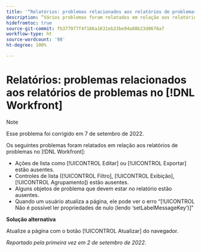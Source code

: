 ```yaml
---
title: '“Relatórios: problemas relacionados aos relatórios de problemas no Workfront”'
description: “Vários problemas foram relatados em relação aos relatórios de problemas no [!DNL Workfront].”
hidefromtoc: true
source-git-commit: fb377977f4f166a1631eb33be94a88b23d8676a7
workflow-type: ht
source-wordcount: '98'
ht-degree: 100%

---
```



# Relatórios: problemas relacionados aos relatórios de problemas no [!DNL Workfront]

>[!NOTE]
>
>Esse problema foi corrigido em 7 de setembro de 2022.

Os seguintes problemas foram relatados em relação aos relatórios de problemas no [!DNL Workfront]:

* Ações de lista como [!UICONTROL Editar] ou [!UICONTROL Exportar] estão ausentes.
* Controles de lista ([!UICONTROL Filtro], [!UICONTROL Exibição], [!UICONTROL Agrupamento]) estão ausentes.
* Alguns objetos de problema que devem estar no relatório estão ausentes.
* Quando um usuário atualiza a página, ele pode ver o erro “[!UICONTROL Não é possível ler propriedades de nulo (lendo ‘setLabelMessageKey’)]”

**Solução alternativa**

Atualize a página com o botão [!UICONTROL Atualizar] do navegador.

_Reportado pela primeira vez em 2 de setembro de 2022._

